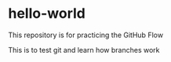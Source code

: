 # hello-world
This repository is for practicing the GitHub Flow

This is to test git and learn how branches work

